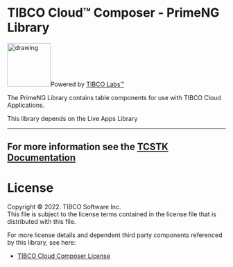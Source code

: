 # TIBCO Cloud™ Composer - PrimeNG Library
<img src="https://community.tibco.com/sites/default/files/tibco_labs_final_with_tm2-01.png" alt="drawing" width="100"/>Powered by [TIBCO Labs™](https://community.tibco.com/wiki/tibco-labs)

The PrimeNG Library contains table components for use with TIBCO Cloud Applications.

This library depends on the Live Apps Library

---
For more information see the [TCSTK Documentation](https://tibcosoftware.github.io/TCSToolkit/)
---

# License
Copyright © 2022. TIBCO Software Inc.<br>
This file is subject to the license terms contained in the license file that is distributed with this file.

For more license details and dependent third party components referenced by this library, see here:

- [TIBCO Cloud Composer License](https://tibcosoftware.github.io/TCSToolkit/license/)
